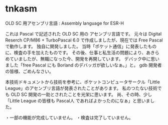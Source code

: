 # tnkasm
OLD SC 用アセンブリ言語 : Assembly language for ESR-H

これは Pascal で記述された OLD SC 用の アセンブリ言語です。
元々は Digital Reserch CP/M86 + TurboPascal 6.0 で作成しましたが、現在では Free Pascal で動作します。
独自に開発しました。
当時「ポケット通信」に発表したものに、検査の手を加えたものです。
その後、仕事と私生活の問題により、あきらめていましたが、無職になった今、開発を再開しています。
デバック中に思いました「free Pascal にも Borland のデバッガが欲しいなぁ。」と。
gdb 開発者の皆様、ごめんなさい。

本技術ドキュメントから技術を参考に、ポケットコンピュータサークル「Little League」のアセンブリ言語が発表されたことがあります。
私のつたない技術でも OLD SC 開発の一助とされたことを光栄に思います。
尚、その時、少し 「Little League の皆様も Pascal人 であればよかったのになぁ」と思いました。

・一部の機能が完成していません。 
・検査は完了していません。
